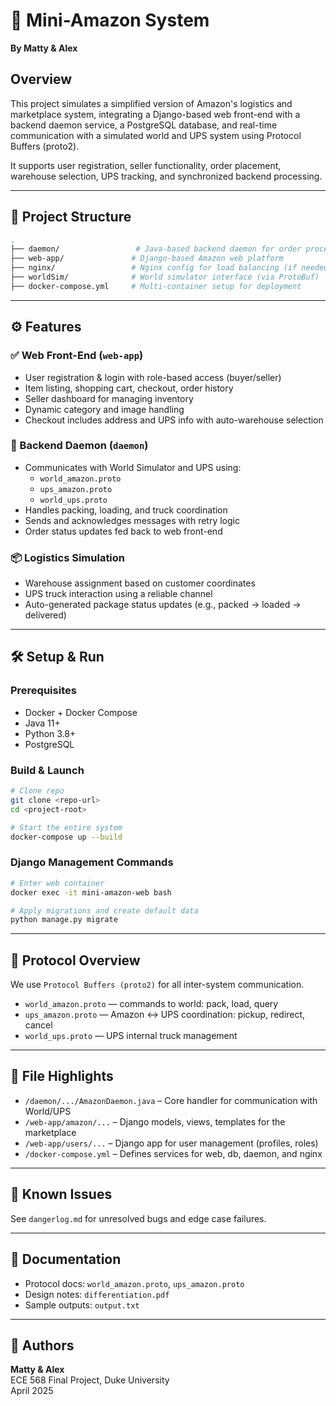 # 🛒 Mini-Amazon System  
**By Matty & Alex**

## Overview

This project simulates a simplified version of Amazon's logistics and marketplace system, integrating a Django-based web front-end with a backend daemon service, a PostgreSQL database, and real-time communication with a simulated world and UPS system using Protocol Buffers (proto2).  

It supports user registration, seller functionality, order placement, warehouse selection, UPS tracking, and synchronized backend processing.

---

## 🧱 Project Structure

```bash
.
├── daemon/                 # Java-based backend daemon for order processing
├── web-app/               # Django-based Amazon web platform
├── nginx/                 # Nginx config for load balancing (if needed)
├── worldSim/              # World simulator interface (via ProtoBuf)
├── docker-compose.yml     # Multi-container setup for deployment
```

---

## ⚙️ Features

### ✅ Web Front-End (`web-app`)
- User registration & login with role-based access (buyer/seller)
- Item listing, shopping cart, checkout, order history
- Seller dashboard for managing inventory
- Dynamic category and image handling
- Checkout includes address and UPS info with auto-warehouse selection

### 🧠 Backend Daemon (`daemon`)
- Communicates with World Simulator and UPS using:
  - `world_amazon.proto`
  - `ups_amazon.proto`
  - `world_ups.proto`
- Handles packing, loading, and truck coordination
- Sends and acknowledges messages with retry logic
- Order status updates fed back to web front-end

### 📦 Logistics Simulation
- Warehouse assignment based on customer coordinates
- UPS truck interaction using a reliable channel
- Auto-generated package status updates (e.g., packed → loaded → delivered)

---

## 🛠️ Setup & Run

### Prerequisites
- Docker + Docker Compose
- Java 11+
- Python 3.8+
- PostgreSQL

### Build & Launch

```bash
# Clone repo
git clone <repo-url>
cd <project-root>

# Start the entire system
docker-compose up --build
```

### Django Management Commands
```bash
# Enter web container
docker exec -it mini-amazon-web bash

# Apply migrations and create default data
python manage.py migrate
```

---

## 📡 Protocol Overview

We use `Protocol Buffers (proto2)` for all inter-system communication.

- `world_amazon.proto` — commands to world: pack, load, query
- `ups_amazon.proto` — Amazon <-> UPS coordination: pickup, redirect, cancel
- `world_ups.proto` — UPS internal truck management

---

## 📂 File Highlights

- `/daemon/.../AmazonDaemon.java` – Core handler for communication with World/UPS
- `/web-app/amazon/...` – Django models, views, templates for the marketplace
- `/web-app/users/...` – Django app for user management (profiles, roles)
- `/docker-compose.yml` – Defines services for web, db, daemon, and nginx

---

## 🚨 Known Issues
See `dangerlog.md` for unresolved bugs and edge case failures.

---

## 📄 Documentation
- Protocol docs: `world_amazon.proto`, `ups_amazon.proto`
- Design notes: `differentiation.pdf`
- Sample outputs: `output.txt`

---

## 🙌 Authors

**Matty & Alex**  
ECE 568 Final Project, Duke University  
April 2025
